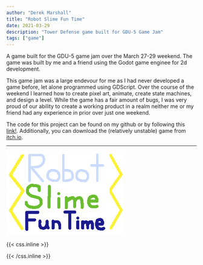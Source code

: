 ```yaml
---
author: "Derek Marshall"
title: "Robot Slime Fun Time"
date: 2021-03-29
description: "Tower Defense game built for GDU-5 Game Jam"
tags: ["game"]
---
```


A game built for the GDU-5 game jam over the March 27-29 weekend. The game was built by me and a friend using the Godot game enginee for 2d development.


<!--more-->

This game jam was a large endevour for me as I had never developed a game before, let alone programmed using GDScript. Over the course of the weekend I learned how to create pixel art, animate, create state machines, and design a level. While the game has a fair amount of bugs, I was very proud of our ability to create a working product in a realm neither me or my friend had any experience in prior over just one weekend.

The code for this project can be found on my github or by following this [link!](https://github.com/DerekMarshall855/GDU-Jam-5). Additionally, you can download the (relatively unstable) game from [itch.io](https://sirsalisburysteak.itch.io/robot-slime-fun-time).

---

!['Game Splash Screen'](../../images/game_title.png)


{{< css.inline >}}

<style>
.emojify {
	font-family: Apple Color Emoji, Segoe UI Emoji, NotoColorEmoji, Segoe UI Symbol, Android Emoji, EmojiSymbols;
	font-size: 2rem;
	vertical-align: middle;
}
@media screen and (max-width:650px) {
  .nowrap {
    display: block;
    margin: 25px 0;
  }
}
</style>

{{< /css.inline >}}